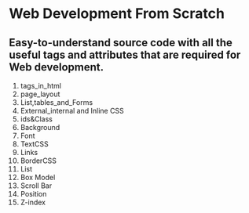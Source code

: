 # Web Development From Scratch 

## Easy-to-understand source code with all the useful tags and attributes that are required for Web development.

1. tags_in_html
2. page_layout
3. List,tables_and_Forms
4. External_internal and Inline CSS
5. ids&Class
6. Background
7. Font
8. TextCSS
9. Links
10. BorderCSS
11. List
12. Box Model
13. Scroll Bar
14. Position
15. Z-index
